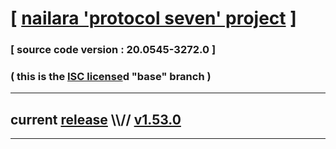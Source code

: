 
# [ [nailara 'protocol seven' project](http://src.nailara.net/) ]

### [ source code version : 20.0545-3272.0 ]

### ( this is the [ISC license](license)d "base" branch )
---
## current [release](https://github.com/anotherlink/nailara/releases) \\\\// [v1.53.0](https://github.com/anotherlink/nailara/releases/tag/v1.53.0)
---
